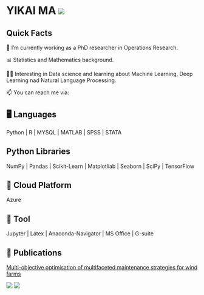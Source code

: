 # YIKAI MA [![](https://img.shields.io/badge/linkedin-%230077B5.svg?style=for-the-badge&logo=linkedin)](https://www.linkedin.com/in/yikaima335337/) 

## Quick Facts
🔭 I’m currently working as a PhD researcher in Operations Research.

📊 Statistics and Mathematics background.

👩‍🎓 Interesting in Data science and learning about Machine Learning, Deep Learning nad Natural Language Processing.

📫 You can reach me via: 

## 🖥️ Languages  

Python | R | MYSQL | MATLAB | SPSS | STATA

##   Python Libraries
NumPy | Pandas | Scikit-Learn | Matplotliab | Seaborn | SciPy | TensorFlow

## 🔗 Cloud Platform
Azure

## 📂 Tool
Jupyter | Latex | Anaconda-Navigator | MS Office | G-suite

## 📄 Publications
[Multi-objective optimisation of multifaceted maintenance strategies for wind farms](https://www.tandfonline.com/doi/full/10.1080/01605682.2022.2085066)

<img src="https://github-readme-stats.vercel.app/api?username=ramonple&show_icons=true"/>

<img src="https://github-readme-stats.vercel.app/api/top-langs?username=ramonple&layout=compact"/>
